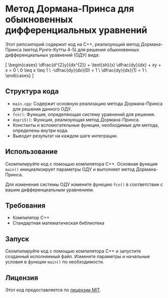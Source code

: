 # Метод Дормана-Принса для обыкновенных дифференциальных уравнений

Этот репозиторий содержит код на C++, реализующий метод Дормана-Принса (метод Рунге-Кутты 4-5) для решения обыкновенных дифференциальных уравнений (ОДУ) вида:

\[
\begin{cases}
    \dfrac{d^{2}y}{dx^{2}} + \text{sh}(x) \dfrac{dy}{dx} + xy + x = 0 \\
    0 \leq x \leq 1 \\
    -\dfrac{dy}{dx}(0) = 1 \\
    \dfrac{dy}{dx}(1) = 1 \\
\end{cases}
\]

## Структура кода

- `main.cpp`: Содержит основную реализацию метода Дормана-Принса для решения данного ОДУ.
- `fcn()`: Функция, определяющая систему уравнений для решения.
- `dopri5()`: Функция, реализующая метод Дормана-Принса.
- Константы и вспомогательные функции, необходимые для метода, определены внутри кода.
- Выводит результат на каждом шаге интеграции.

## Использование

Скомпилируйте код с помощью компилятора C++. Основная функция `main()` инициализирует параметры ОДУ и выполняет метод Дормана-Принса.

Для изменения системы ОДУ измените функцию `fcn()` в соответствии с вашим дифференциальным уравнением.

## Требования

- Компилятор C++
- Стандартная математическая библиотека

## Запуск

Скомпилируйте код с помощью компилятора C++ и запустите созданный исполняемый файл. Измените параметры и начальные условия в функции `main()` по необходимости.

## Лицензия

Этот код предоставляется по [лицензии MIT](LICENSE).
